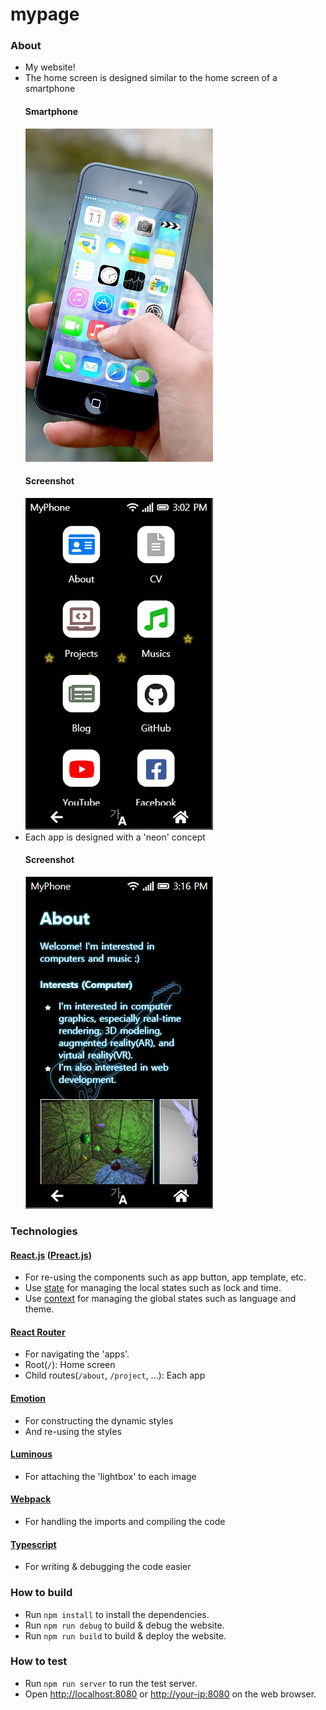 # mypage

### About
- My website!
- The home screen is designed similar to the home screen of a smartphone
  #### Smartphone
  ![Smartphone](https://github.com/Avantgarde95/Avantgarde95.github.io/blob/master/Smartphone.png)
  #### Screenshot
  ![HomeScreen](https://github.com/Avantgarde95/Avantgarde95.github.io/blob/master/HomeScreen.png)
- Each app is designed with a 'neon' concept
  #### Screenshot
  ![AppScreen](https://github.com/Avantgarde95/Avantgarde95.github.io/blob/master/AppScreen.png)

### Technologies
#### [React.js](https://reactjs.org/) ([Preact.js](https://preactjs.com/))
- For re-using the components such as app button, app template, etc.
- Use [state](https://reactjs.org/docs/hooks-state.html) for managing the local states such as lock and time.
- Use [context](https://reactjs.org/docs/context.html) for managing the global states such as language and theme.

#### [React Router](https://reacttraining.com/blog/react-router-v6-pre/)
- For navigating the 'apps'.
- Root(`/`): Home screen
- Child routes(`/about`, `/project`, ...): Each app

#### [Emotion](https://emotion.sh/)
- For constructing the dynamic styles
- And re-using the styles

#### [Luminous](https://github.com/imgix/luminous)
- For attaching the 'lightbox' to each image

#### [Webpack](https://webpack.js.org/)
- For handling the imports and compiling the code

#### [Typescript](https://www.typescriptlang.org/)
- For writing & debugging the code easier

### How to build
- Run `npm install` to install the dependencies.
- Run `npm run debug` to build & debug the website.
- Run `npm run build` to build & deploy the website.

### How to test
- Run `npm run server` to run the test server.
- Open <http://localhost:8080> or <http://your-ip:8080> on the web browser.
